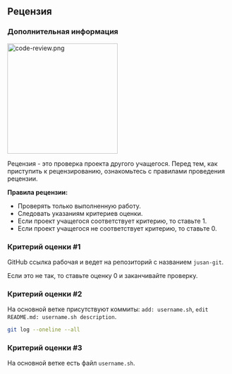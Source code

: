 ## Рецензия

### Дополнительная информация

<img src="../../../resources/code-review.png" alt="code-review.png" width="250"/>

Рецензия - это проверка проекта другого учащегося. Перед тем, как приступить к рецензированию, ознакомьтесь с правилами проведения рецензии.

**Правила рецензии:**

- Проверять только выполненную работу.
- Следовать указаниям критериев оценки.
- Если проект учащегося соответствует критерию, то ставьте 1.
- Если проект учащегося не соответствует критерию, то ставьте 0.

### Критерий оценки #1

GitHub ссылка рабочая и ведет на репозиторий с названием `jusan-git`.

Если это не так, то ставьте оценку 0 и заканчивайте проверку.

### Критерий оценки #2

На основной ветке присутствуют коммиты: `add: username.sh`, `edit README.md: username.sh description`.

```bash
git log --oneline --all
```

### Критерий оценки #3

На основной ветке есть файл `username.sh`.
